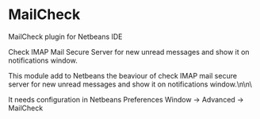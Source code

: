 # MailCheck
MailCheck plugin for Netbeans IDE

Check IMAP Mail Secure Server for new unread messages and show it on notifications window.

This module add to Netbeans the beaviour of check IMAP mail secure server for new unread messages and show it on notifications window.\n\n\

It needs configuration in Netbeans Preferences Window -> Advanced -> MailCheck
